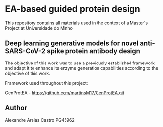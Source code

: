 # EA-based guided protein design

This repository contains all materials used in the context of a Master´s Project at Universidade do Minho

## Deep learning generative models for novel anti-SARS-CoV-2 spike protein antibody design

The objective of this work was to use a previously established framework and adapt it to enhance its enzyme generation capabilities according to the objective of this work.

Framework used throughout this project:

GenProtEA - https://github.com/martinsM17/GenProtEA.git

## Author

Alexandre Areias Castro PG45962
